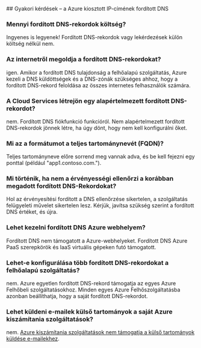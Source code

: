 <BR> 
## <a name="faq---reverse-dns-for-your-azure-assigned-ip-address"></a>Gyakori kérdések – a Azure kiosztott IP-címének fordított DNS

### <a name="how-much-do-reverse-dns-records-cost"></a>Mennyi fordított DNS-rekordok költség?
Ingyenes is legyenek!  Fordított DNS-rekordok vagy lekérdezések külön költség nélkül nem.

### <a name="will-my-reverse-dns-records-resolve-from-the-internet"></a>Az internetről megoldja a fordított DNS-rekordokat?
igen. Amikor a fordított DNS tulajdonság a felhőalapú szolgáltatás, Azure kezeli a DNS küldöttségek és a DNS-zónák szükséges ahhoz, hogy a fordított DNS-rekord feloldása az összes internetes felhasználók számára.

### <a name="will-a-default-reverse-dns-record-be-created-for-my-cloud-services"></a>A Cloud Services létrejön egy alapértelmezett fordított DNS-rekordot?
nem. Fordított DNS fiókfunkció funkcióról. Nem alapértelmezett fordított DNS-rekordok jönnek létre, ha úgy dönt, hogy nem kell konfigurálni őket.

### <a name="what-is-the-format-for-the-fully-qualified-domain-name-fqdn"></a>Mi az a formátumot a teljes tartománynevét (FQDN)?
Teljes tartományneve előre sorrend meg vannak adva, és be kell fejezni egy ponttal (például "app1.contoso.com.").

### <a name="what-happens-if-the-validation-checks-for-the-reverse-dns-ive-specified-fail"></a>Mi történik, ha nem a érvényességi ellenőrzi a korábban megadott fordított DNS-Rekordokat?
Hol az érvényesítési fordított a DNS ellenőrzése sikertelen, a szolgáltatás felügyeleti művelet sikertelen lesz. Kérjük, javítsa szükség szerint a fordított DNS értéket, és újra.

### <a name="can-i-manage-reverse-dns-for-my-azure-website"></a>Lehet kezelni fordított DNS Azure webhelyem?
Fordított DNS nem támogatott a Azure-webhelyeket. Fordított DNS Azure PaaS szerepkörök és IaaS virtuális gépeken futó támogatott.

### <a name="can-i-configure-multiple-reverse-dns-records-for-my-cloud-service"></a>Lehet-e konfigurálása több fordított DNS-rekordokat a felhőalapú szolgáltatás?
nem. Azure egyetlen fordított DNS-rekord támogatja az egyes Azure Felhőbeli szolgáltatásokhoz. Minden egyes Azure Felhőszolgáltatásba azonban beállíthatja, hogy a saját fordított DNS-rekordot.

### <a name="can-i-send-emails-to-external-domains-from-my-azure-compute-services"></a>Lehet küldeni e-mailek külső tartományok a saját Azure kiszámítania szolgáltatások?
nem. [Azure kiszámítania szolgáltatások nem támogatja a külső tartományok küldése e-mailekhez](https://blogs.msdn.microsoft.com/mast/2016/04/04/sending-e-mail-from-azure-compute-resource-to-external-domains/).
